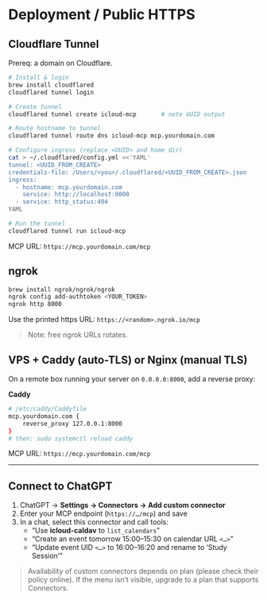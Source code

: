 # Deployment / Public HTTPS

## Cloudflare Tunnel

Prereq: a domain on Cloudflare.

```bash
# Install & login
brew install cloudflared
cloudflared tunnel login

# Create tunnel
cloudflared tunnel create icloud-mcp       # note UUID output

# Route hostname to tunnel
cloudflared tunnel route dns icloud-mcp mcp.yourdomain.com

# Configure ingress (replace <UUID> and home dir)
cat > ~/.cloudflared/config.yml <<'YAML'
tunnel: <UUID_FROM_CREATE>
credentials-file: /Users/<you>/.cloudflared/<UUID_FROM_CREATE>.json
ingress:
  - hostname: mcp.yourdomain.com
    service: http://localhost:8000
  - service: http_status:404
YAML

# Run the tunnel
cloudflared tunnel run icloud-mcp
```

MCP URL: `https://mcp.yourdomain.com/mcp`

## ngrok

```bash
brew install ngrok/ngrok/ngrok
ngrok config add-authtoken <YOUR_TOKEN>
ngrok http 8000
```

Use the printed https URL: `https://<random>.ngrok.io/mcp`
> Note: free ngrok URLs rotates.

## VPS + Caddy (auto-TLS) or Nginx (manual TLS)

On a remote box running your server on `0.0.0.0:8000`, add a reverse proxy:

**Caddy**

```bash
# /etc/caddy/Caddyfile
mcp.yourdomain.com {
    reverse_proxy 127.0.0.1:8000
}
# then: sudo systemctl reload caddy
```

MCP URL: `https://mcp.yourdomain.com/mcp`

---

## Connect to ChatGPT

1. ChatGPT -> **Settings -> Connectors -> Add custom connector**
2. Enter your MCP endpoint (`https://…/mcp`) and save
3. In a chat, select this connector and call tools:
   * “Use **icloud-caldav** to `list_calendars`”
   * “Create an event tomorrow 15:00–15:30 on calendar URL `<…>`”
   * “Update event UID `<…>` to 16:00–16:20 and rename to ‘Study Session’”

> Availability of custom connectors depends on plan (please check their policy online). If the menu isn’t visible, upgrade to a plan that supports Connectors.

